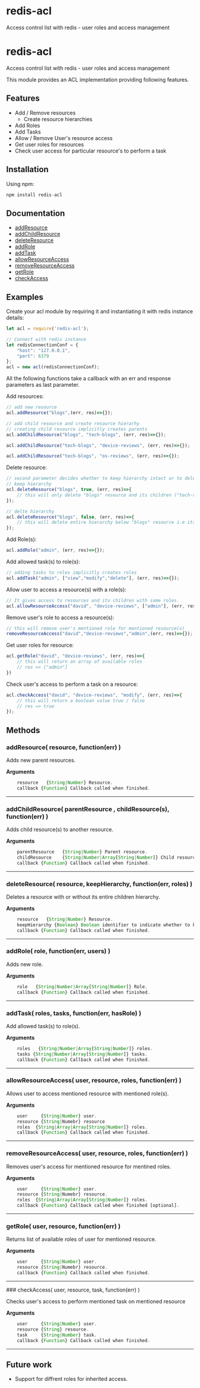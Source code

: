# redis-acl
Access control list with redis - user roles and access management

# redis-acl
Access control list with redis - user roles and access management

This module provides an ACL implementation providing following features.

## Features

- Add / Remove resources
	+ Create resource hierarchies
- Add Roles
- Add Tasks
- Allow / Remove User's resource access
- Get user roles for resources
- Check user access for particular resource's to perform a task


## Installation

Using npm:

```javascript
npm install redis-acl
```

## Documentation

* [addResource](#addResource)
* [addChildResource](#addChildResource)
* [deleteResource](#deleteResource)
* [addRole](#addRole)
* [addTask](#addTask)
* [allowResourceAccess](#allowResourceAccess)
* [removeResourceAccess](#removeResourceAccess)
* [getRole](#getRole)
* [checkAccess](#checkAccess)

## Examples

Create your acl module by requiring it and instantiating it with redis instance details:

```javascript
let acl = require('redis-acl');

// Connect with redis instance
let redisConnectionConf = {
	"host": "127.0.0.1",
	"port": 6379
};
acl = new acl(redisConnectionConf);
```

All the following functions take a callback with an err and response parameters as last parameter.

Add resources:

```javascript
// add new resource
acl.addResource("blogs",(err, res)=>{});

// add child resource and create resource hierarhy
// creating child resource implicitly creates parents
acl.addChildResource("blogs", "tech-blogs", (err, res)=>{});

acl.addChildResource("tech-blogs", "device-reviews", (err, res)=>{});

acl.addChildResource("tech-blogs", "os-reviews", (err, res)=>{});
```

Delete resource:

```javascript
// second parameter decides whether to keep hierarchy intact or to delete resource's children too
// keep hierarchy 
acl.deleteResource("blogs", true, (err, res)=>{
    // this will only delete "blogs" resource and its children ("tech-reviews", "os-reviews") will be attached to root parent
});

// delte hierarchy
acl.deleteResource("blogs", false, (err, res)=>{
    // this will delete entire hierarchy below "blogs" resource i.e its children and their children(if any)
});
```

Add Role(s):

```javascript
acl.addRole("admin", (err, res)=>{});
```

Add allowed task(s) to role(s): 

```javascript
// adding tasks to roles implicitly creates roles
acl.addTask("admin", ["view","modify","delete"], (err, res)=>{});
```

Allow user to access a resource(s) with a role(s):

```javascript
// It gives access to resources and its children with same roles.
acl.allowResourceAccess("david", "device-reviews", ["admin"], (err, res)=>{});
```

Remove user's role to access a resource(s):

```javascript
// this will remove user's mentioned role for mentioned resource(s)
removeResourceAccess("david","device-reviews","admin",(err, res)=>{});
```

Get user roles for resource:

```javascript
acl.getRole("david", "device-reviews", (err, res)=>{
    // this will return an array of available roles
    // res => ["admin"]
})
```
Check user's access to perform a task on a resource:

```javascript
acl.checkAccess("david", "device-reviews", "modify", (err, res)=>{
    // this will return a boolean value true / false
    // res => true
});
```

## Methods

<a name="addResource"/>

### addResource( resource, function(err) )

Adds new parent resources.

__Arguments__

```javascript
    resource   {String|Number} Resource.
    callback {Function} Callback called when finished.
```

---------------------------------------

<a name="addChildResource"/>

### addChildResource( parentResource , childResource(s), function(err) )

Adds child resource(s) to another resource.

__Arguments__

```javascript
    parentResource   {String|Number} Parent resource.
    childResource    {String|Number|Array[String|Number]} Child resources to add.
    callback {Function} Callback called when finished.
```

---------------------------------------

<a name="deleteResource" />

### deleteResource( resource, keepHierarchy, function(err, roles) )

Deletes a resource with or without its entire children hierarchy.

__Arguments__

```javascript
    resource   {String|Number} Resource.
    keepHierarchy {Boolean} Boolean identifier to indicate whether to keep children hierarchy intact or to delete it.
    callback {Function} Callback called when finished.
```

---------------------------------------

<a name="addRole" />

### addRole( role, function(err, users) )

Adds new role.

__Arguments__

```javascript
    role   {String|Number|Array[String|Number]} Role.
    callback {Function} Callback called when finished.
```

---------------------------------------

<a name="addTask" />

### addTask( roles, tasks, function(err, hasRole) )

Add allowed task(s) to role(s).

__Arguments__

```javascript
    roles   {String|Number|Array[String|Number]} roles.
    tasks {String|Number|Array[String|Number]} tasks.
    callback {Function} Callback called when finished.
```

---------------------------------------

<a name="allowResourceAccess" />

### allowResourceAccess( user, resource, roles, function(err) )

Allows user to access mentioned resource with mentioned role(s).

__Arguments__

```javascript
    user     {String|Number} user.
    resource {String|Numebr} resource
    roles  {String|Array|Array[String|Number]} roles.
    callback {Function} Callback called when finished.
```

---------------------------------------

<a name="removeResourceAccess" />

### removeResourceAccess( user, resource, roles, function(err) )

Removes user's access for mentioned resource for mentined roles.

__Arguments__

```javascript
    user     {String|Number} user.
    resource {String|Numebr} resource.
    roles  {String|Array|Array[String|Number]} roles.
    callback {Function} Callback called when finished [optional].
```

---------------------------------------

<a name="getRole" />

### getRole( user, resource, function(err) )

Returns list of available roles of user for mentioned resource.

__Arguments__

```javascript
    user     {String|Number} user.
    resource {String|Numebr} resource.
    callback {Function} Callback called when finished.
```

---------------------------------------

<a name="checkAccess" />
### checkAccess( user, resource, task, function(err) )

Checks user's access to perform mentioned task on mentioned resource

__Arguments__

```javascript
    user     {String|Number} user.
    resource {String} resource.
    task     {String|Number} task.
    callback {Function} Callback called when finished.
```

---------------------------------------

## Future work

- Support for diffrent roles for inherited access.
